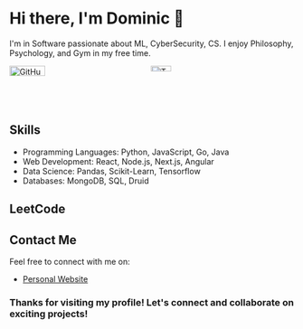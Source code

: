 <!-- Introduction Section -->
# Hi there, I'm Dominic 👋

I'm in Software passionate about ML, CyberSecurity, CS. I enjoy Philosophy, Psychology, and Gym in my free time.

<!-- GitHub Stats Section -->
<div style="display: flex; justify-content: space-between; max-width: 500px;">
    <a href="https://github.com/VeroDomenico" style="flex: 1;">
        <img src="https://github-readme-stats.vercel.app/api?username=VeroDomenico&show_icons=true&theme=radical" alt="GitHub Stats" style="width: 50%; height: auto;">
    </a>
    <a href="https://github.com/VeroDomenico" style="flex: 1;">
        <img src="https://github-readme-stats.vercel.app/api/top-langs/?username=VeroDomenico&theme=radical&layout=compact" alt="Top Langs" style="width: 38%; height: auto;">
    </a>
</div>






<!-- Skills Section -->
## Skills

- Programming Languages: Python, JavaScript, Go, Java
- Web Development: React, Node.js, Next.js, Angular
- Data Science: Pandas, Scikit-Learn, Tensorflow
- Databases: MongoDB, SQL, Druid

## LeetCode


<!-- - Other Skills: [List any other relevant skills] -->

<!-- Projects Section 
## Featured Projects

- [Portofolio](Link to Project): 
- [Project Name](Link to Project): 
- [Project Name](Link to Project):
-->

<!-- Achievements Section 
## Achievements

- 🏆 [Achievement Name](Link): Description of the achievement.
- 🏆 [Achievement Name](Link): Description of the achievement.
-->
<!-- Blog Section 
## Blog Posts

- [Blog Post Title](Link): Brief description of the blog post.
- [Blog Post Title](Link): Brief description of the blog post.
-->

<!-- Contact Section -->
## Contact Me

Feel free to connect with me on:

- [Personal Website](https://www.domec.dev/)

<!-- Footer Section -->
### Thanks for visiting my profile! Let's connect and collaborate on exciting projects!

<!---
VeroDomenico/VeroDomenico is a ✨ special ✨ repository because its `README.md` (this file) appears on your GitHub profile.
You can click the Preview link to take a look at your changes.
--->
